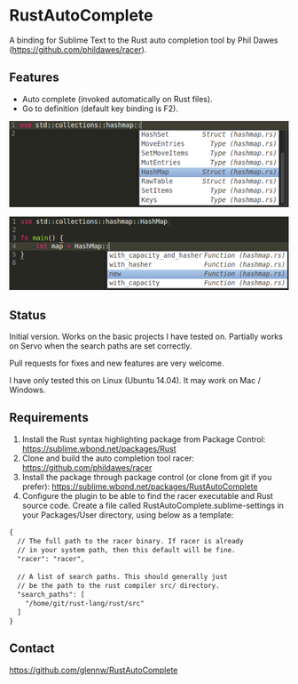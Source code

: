 # RustAutoComplete
A binding for Sublime Text to the Rust auto completion tool by Phil Dawes (https://github.com/phildawes/racer).

## Features
* Auto complete (invoked automatically on Rust files).
* Go to definition (default key binding is F2).

![Example](/screenshots/completion_1.png)

![Example](/screenshots/completion_2.png)

## Status
Initial version. Works on the basic projects I have tested on. Partially works on Servo when the search paths are set correctly.

Pull requests for fixes and new features are very welcome.

I have only tested this on Linux (Ubuntu 14.04). It may work on Mac / Windows.

## Requirements

1. Install the Rust syntax highlighting package from Package Control:
https://sublime.wbond.net/packages/Rust
2. Clone and build the auto completion tool racer:
https://github.com/phildawes/racer
3. Install the package through package control (or clone from git if you prefer):
https://sublime.wbond.net/packages/RustAutoComplete
4. Configure the plugin to be able to find the racer executable and
Rust source code. Create a file called RustAutoComplete.sublime-settings
in your Packages/User directory, using below as a template:

```
{
  // The full path to the racer binary. If racer is already
  // in your system path, then this default will be fine.
  "racer": "racer",

  // A list of search paths. This should generally just
  // be the path to the rust compiler src/ directory.
  "search_paths": [
    "/home/git/rust-lang/rust/src"
  ]
}
```

## Contact
https://github.com/glennw/RustAutoComplete
